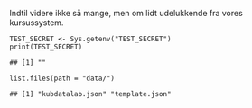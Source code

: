 Indtil videre ikke så mange, men om lidt udelukkende fra vores
kursussystem.

    TEST_SECRET <- Sys.getenv("TEST_SECRET")
    print(TEST_SECRET)

    ## [1] ""

    list.files(path = "data/")

    ## [1] "kubdatalab.json" "template.json"
